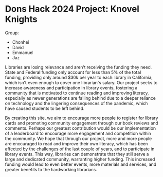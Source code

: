 # Dons Hack 2024 Project: Knovel Knights

Group:
- Chonhei
- David
- Emmanuel
- Jaz

Libraries are losing relevance and aren’t receiving the funding they need. State and Federal funding only account for less than 5% of the total funding, providing only around $30k per year to each library in California, which isn’t even enough to cover one librarian's salary. Our project seeks to increase awareness and participation in library events, fostering a community that is motivated to continue reading and improving literacy, especially as newer generations are falling behind due to a deeper reliance on technology and the lingering consequences of the pandemic, which have caused students to be left behind.

By creating this site, we aim to encourage more people to register for library cards and promoting community engagement through our book reviews and comments. Perhaps our greatest contribution would be our implementation of a leaderboard to encourage more engagement and competition within the community. We hope that through our project, more and more people are encouraged to read and improve their own literacy, which has been affected by the challenges of the last couple of years, and to participate in library events. This way, libraries can demonstrate that they still serve a large and dedicated community, warranting higher funding. This increased funding would lead to even better events, more materials and services, and greater benefits to the hardworking librarians.